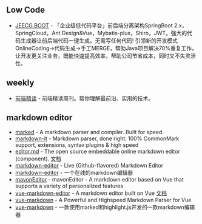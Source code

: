 ## Low Code

- [JEECG BOOT](https://github.com/jeecgboot/jeecg-boot) - 「企业级低代码平台」前后端分离架构SpringBoot 2.x，SpringCloud，Ant Design&Vue，Mybatis-plus，Shiro，JWT。强大的代码生成器让前后端代码一键生成，无需写任何代码! 引领新的开发模式OnlineCoding->代码生成->手工MERGE，帮助Java项目解决70%重复工作，让开发更关注业务，既能快速提高效率，帮助公司节省成本，同时又不失灵活性。


## weekly

- [前端精读](https://github.com/ascoders/weekly) - 前端精读周刊。帮你理解最前沿、实用的技术。


## markdown editor

- [marked](https://github.com/markedjs/marked) - A markdown parser and compiler. Built for speed.
- [markdown-it](https://github.com/markdown-it/markdown-it) - Markdown parser, done right. 100% CommonMark support, extensions, syntax plugins & high speed
- [editor.md](https://github.com/pandao/editor.md) - The open source embeddable online markdown editor (component). [文档](editor.md.ipandao.com/)
- [markdown-editor](https://github.com/jbt/markdown-editor) - Live (Github-flavored) Markdown Editor
- [markdown-editor](https://github.com/zhuiyue132/markdown-editor) - 一个在线的markdown编辑器
- [mavonEditor](https://github.com/hinesboy/mavonEditor) - mavonEditor - A markdown editor based on Vue that supports a variety of personalized features
- [vue-markdown-editor](https://github.com/code-farmer-i/vue-markdown-editor) - A markdown editor built on Vue [文档](http://ckang1229.gitee.io/vue-markdown-editor/zh/)
- [vue-markdown](https://github.com/miaolz123/vue-markdown) - A Powerful and Highspeed Markdown Parser for Vue
- [vue-markdown](https://github.com/zhaoxuhui1122/vue-markdown) - 一款使用marked和highlight.js开发的一款markdown编辑器